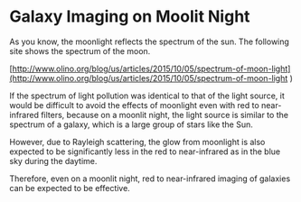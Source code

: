 # Galaxy Imaging on Moolit Night

As you know, the moonlight reflects the spectrum of the sun. The following site shows the spectrum of the moon.

[http://www.olino.org/blog/us/articles/2015/10/05/spectrum-of-moon-light](http://www.olino.org/blog/us/articles/2015/10/05/spectrum-of-moon-light
)

If the spectrum of light pollution was identical to that of the light source, it would be difficult to avoid the effects of moonlight even with red to near-infrared filters, because on a moonlit night, the light source is similar to the spectrum of a galaxy, which is a large group of stars like the Sun.

However, due to Rayleigh scattering, the glow from moonlight is also expected to be significantly less in the red to near-infrared as in the blue sky during the daytime.

Therefore, even on a moonlit night, red to near-infrared imaging of galaxies can be expected to be effective.
